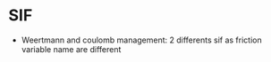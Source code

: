 SIF
===

* Weertmann and coulomb management: 2 differents sif as friction variable name are different




